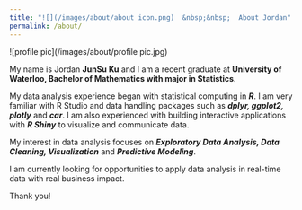 ```yaml
---
title: "![](/images/about/about icon.png)  &nbsp;&nbsp;  About Jordan"
permalink: /about/
---
```



![profile pic](/images/about/profile pic.jpg)




My name is Jordan __JunSu Ku__ and I am a recent graduate at __University of Waterloo, Bachelor of Mathematics with
major in Statistics__.

My data analysis experience began with statistical computing in __*R*__. I am very familiar with R Studio and data handling packages such as __*dplyr, ggplot2, plotly*__ and __*car*__. I am also experienced with building interactive applications with __*R Shiny*__ to visualize and communicate data.

My interest in data analysis focuses on __*Exploratory Data Analysis, Data Cleaning, Visualization*__ and __*Predictive Modeling*__.

I am currently looking for opportunities to apply data analysis in real-time data with real business impact.

Thank you!

